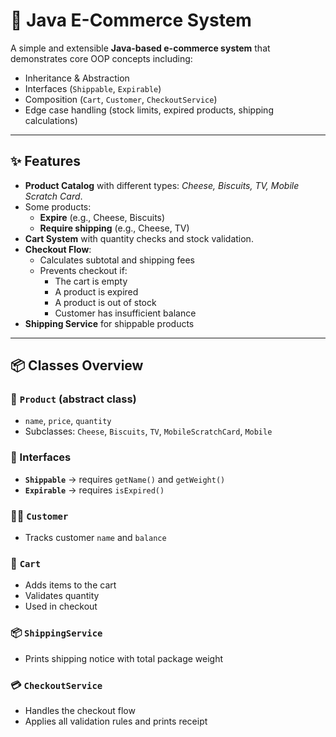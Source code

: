 # 🛒 Java E-Commerce System

A simple and extensible **Java-based e-commerce system** that demonstrates core OOP concepts including:

- Inheritance & Abstraction
- Interfaces (`Shippable`, `Expirable`)
- Composition (`Cart`, `Customer`, `CheckoutService`)
- Edge case handling (stock limits, expired products, shipping calculations)

---

## ✨ Features

- **Product Catalog** with different types: _Cheese, Biscuits, TV, Mobile Scratch Card_.
- Some products:
  - **Expire** (e.g., Cheese, Biscuits)
  - **Require shipping** (e.g., Cheese, TV)
- **Cart System** with quantity checks and stock validation.
- **Checkout Flow**:
  - Calculates subtotal and shipping fees
  - Prevents checkout if:
    - The cart is empty
    - A product is expired
    - A product is out of stock
    - Customer has insufficient balance
- **Shipping Service** for shippable products

---

## 📦 Classes Overview

### 📁 `Product` (abstract class)
- `name`, `price`, `quantity`
- Subclasses: `Cheese`, `Biscuits`, `TV`, `MobileScratchCard`, `Mobile`

### 🧾 Interfaces
- **`Shippable`** → requires `getName()` and `getWeight()`
- **`Expirable`** → requires `isExpired()`

### 🧍‍♂️ `Customer`
- Tracks customer `name` and `balance`

### 🛒 `Cart`
- Adds items to the cart
- Validates quantity
- Used in checkout

### 📦 `ShippingService`
- Prints shipping notice with total package weight

### 💳 `CheckoutService`
- Handles the checkout flow
- Applies all validation rules and prints receipt


